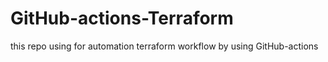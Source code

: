 # GitHub-actions-Terraform
this repo using for automation terraform workflow by using GitHub-actions

